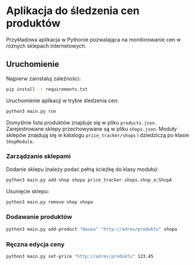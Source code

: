 # Aplikacja do śledzenia cen produktów

Przykładowa aplikacja w Pythonie pozwalająca na monitorowanie cen w różnych sklepach internetowych.

## Uruchomienie

Najpierw zainstaluj zależności:

```bash
pip install -r requirements.txt
```

Uruchomienie aplikacji w trybie śledzenia cen:

```bash
python3 main.py run
```

Domyślnie lista produktów znajduje się w pliku `products.json`. Zarejestrowane sklepy przechowywane są w pliku `shops.json`.
Moduły sklepów znajdują się w katalogu `price_tracker/shops` i dziedziczą po klasie `ShopModule`.

### Zarządzanie sklepami

Dodanie sklepu (należy podać pełną ścieżkę do klasy modułu):

```bash
python3 main.py add-shop shopa price_tracker.shops.shop_a:ShopA
```

Usunięcie sklepu:

```bash
python3 main.py remove-shop shopa
```

### Dodawanie produktów

```bash
python3 main.py add-product "Nazwa" "http://adres/produktu" shopa
```

### Ręczna edycja ceny

```bash
python3 main.py set-price "http://adres/produktu" 123.45
```
